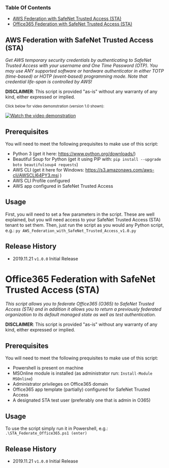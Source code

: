 ### Table Of Contents
  * [AWS Federation with SafeNet Trusted Access (STA)](https://github.com/JMarkstrom/SafeNet-Trusted-Access/blob/master/README.md#aws-federation-with-safenet-trusted-access-sta)
  * [Office365 Federation with SafeNet Trusted Access (STA)](https://github.com/JMarkstrom/SafeNet-Trusted-Access/blob/master/README.md#office365-federation-with-safenet-trusted-access-sta)


## AWS Federation with SafeNet Trusted Access (STA)
                                                                                                       
*Get AWS temporary security credentials by authenticating to SafeNet Trusted Access with your username
and One Time Password (OTP). You may use ANY supported software or hardware authenticator in either TOTP 
(time-based) or HOTP (event-based) programming mode. Note that credential life-span is controlled by AWS!*
 
**DISCLAIMER**: This script is provided "as-is" without any warranty of any kind, either expressed or implied.

<sub>Click below for video demonstration (version 1.0 shown):<sub>

[![Watch the video demonstration](https://i.imgur.com/nNiQZ23.png)](https://youtu.be/ij9U8tsGtjE)

## Prerequisites
You will need to meet the following prequisites to make use of this script:

* Python 3 (get it here: https://www.python.org/downloads/)
* Beautiful Soup for Python (get it using PIP with: `pip install --upgrade boto beautifulsoup4 requests`)
* AWS CLI (get it here for Windows: https://s3.amazonaws.com/aws-cli/AWSCLI64PY3.msi )
* AWS CLI Profile configured 
* AWS app configured in SafeNet Trusted Access


## Usage
First, you will need to set a few parameters in the script. These are well explained, but you will need access to your SafeNet Trusted Access (STA) tenant to set them. Then, just run the script as you would any Python script, e.g.: `py AWS_Federation_with_SafeNet_Trusted_Access_v1.0.py`

## Release History
* 2019.11.21 `v1.0.0` Initial Release

# Office365 Federation with SafeNet Trusted Access (STA)

*This script allows you to federate Office365 (O365) to SafeNet Trusted Access (STA) and in addition it allows
you to return a previously federated organization to its default managed state as well as test authentication.*

**DISCLAIMER**: This script is provided "as-is" without any warranty of any kind, either expressed or implied.

## Prerequisites
You will need to meet the following prequisites to make use of this script:

* Powershell is present on machine
* MSOnline module is installed (as administrator run:  `Install-Module MSOnline`)
* Administrator privileges on Office365 domain
* Office365 app template (partially) configured for SafeNet Trusted Access
* A designated STA test user (preferably one that is admin in O365)

## Usage
To use the script simply run it in Powershell, e.g.: `.\STA_Federate_Office365.ps1 (enter)`

## Release History
* 2019.11.21 `v1.0.0` Initial Release
